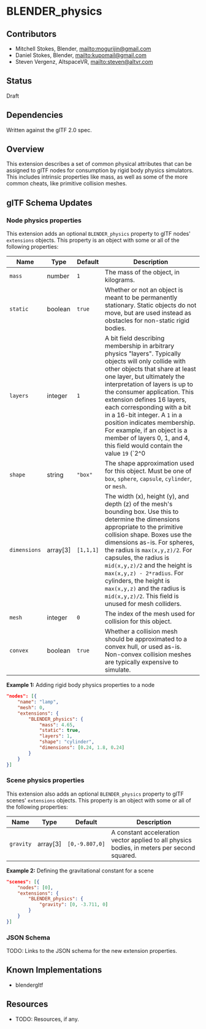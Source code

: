 # BLENDER\_physics

## Contributors

* Mitchell Stokes, Blender, <mailto:mogurijin@gmail.com>
* Daniel Stokes, Blender, <mailto:kupomail@gmail.com>
* Steven Vergenz, AltspaceVR, <mailto:steven@altvr.com>

## Status

Draft

## Dependencies

Written against the glTF 2.0 spec.

## Overview

This extension describes a set of common physical attributes that can be assigned to glTF nodes for consumption by rigid body physics simulators. This includes intrinsic properties like mass, as well as some of the more common cheats, like primitive collision meshes.

## glTF Schema Updates

### Node physics properties

This extension adds an optional `BLENDER_physics` property to glTF nodes' `extensions` objects. This property is an object with some or all of the following properties:

| Name   | Type   | Default | Description      |
|--------|--------|---------|------------------|
| `mass` | number | `1` | The mass of the object, in kilograms.
| `static` | boolean | `true` | Whether or not an object is meant to be permanently stationary. Static objects do not move, but are used instead as obstacles for non-static rigid bodies.
| `layers` | integer | `1` | A bit field describing membership in arbitrary physics "layers". Typically objects will only collide with other objects that share at least one layer, but ultimately the interpretation of layers is up to the consumer application. This extension defines 16 layers, each corresponding with a bit in a 16-bit integer. A `1` in a position indicates membership. For example, if an object is a member of layers 0, 1, and 4, this field would contain the value `19` (`2^0 | 2^1 | 2^4 == 0x1 | 0x2 | 0x10 == 0x13 == 19`).
| `shape` | string | `"box"` | The shape approximation used for this object. Must be one of `box`, `sphere`, `capsule`, `cylinder`, or `mesh`.
| `dimensions` | array[3] | `[1,1,1]` | The width (x), height (y), and depth (z) of the mesh's bounding box. Use this to determine the dimensions appropriate to the primitive collision shape. Boxes use the dimensions as-is. For spheres, the radius is `max(x,y,z)/2`. For capsules, the radius is `mid(x,y,z)/2` and the height is `max(x,y,z) - 2*radius`. For cylinders, the height is `max(x,y,z)` and the radius is `mid(x,y,z)/2`. This field is unused for mesh colliders.
| `mesh` | integer | `0` | The index of the mesh used for collision for this object.
| `convex` | boolean | `true` | Whether a collision mesh should be approximated to a convex hull, or used as-is. Non-convex collision meshes are typically expensive to simulate.

**Example 1:** Adding rigid body physics properties to a node

```json
"nodes": [{
	"name": "lamp",
	"mesh": 0,
	"extensions": {
		"BLENDER_physics": {
			"mass": 4.65,
			"static": true,
			"layers": 1,
			"shape": "cylinder",
			"dimensions": [0.24, 1.8, 0.24]
		}
	}
}]
```

### Scene physics properties

This extension also adds an optional `BLENDER_physics` property to glTF scenes' `extensions` objects. This property is an object with some or all of the following properties:

| Name   | Type   | Default | Description      |
|--------|--------|---------|------------------|
| `gravity` | array[3] | `[0,-9.807,0]` | A constant acceleration vector applied to all physics bodies, in meters per second squared.

**Example 2:** Defining the gravitational constant for a scene

```json
"scenes": [{
	"nodes": [0],
	"extensions": {
		"BLENDER_physics": {
			"gravity": [0, -3.711, 0]
		}
	}
}]
```

### JSON Schema

TODO: Links to the JSON schema for the new extension properties.

## Known Implementations

* blendergltf

## Resources

* TODO: Resources, if any.
